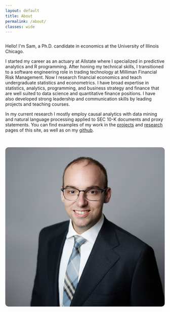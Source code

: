 ```yaml
---
layout: default
title: About
permalink: /about/
classes: wide
---
```

<div style="display: flex; align-items: flex-start; justify-content: space-between; gap: 2rem; flex-wrap: wrap; margin: 0; padding 0 2rem;">
  <div style="flex: 1; min-width: 300px;">

Hello! I'm Sam, a Ph.D. candidate in economics at the University of Illinois Chicago. 

<p>
</p>


I started my career as an actuary at Allstate where I specialized in predictive analytics and R programming. After honing my technical skills, I transitioned to a software engineering role in trading technology at Milliman Financial Risk Management. Now I research financial economics and teach undergraduate statistics and econometrics. I have broad expertise in statistics, analytics, programming, and business strategy and finance that are well suited to data science and quantitative finance positions. I have also developed strong leadership and communication skills by leading projects and teaching courses.

<p>
</p>

In my current research I mostly employ causal analytics with data mining and natural language processing applied to SEC 10-K documents and proxy statements. You can find examples of my work in the <a href="/projects/"> projects</a> and <a href="/research/"> research</a> pages of this site, as well as on my <a href="https://github.com/samuelmgifford/">github</a>. 

<p>
</p>
  </div>

  <div style="flex: 1; min-width: 300px; text-align: center;">
    <img src="/assets/cropped.jpg" alt="My photo" style="max-width: 100%; border-radius: 10px;">
  </div>
</div>
